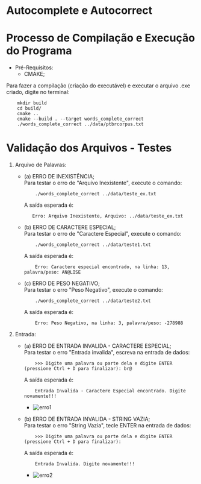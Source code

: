 # Autocomplete e Autocorrect

# Processo de Compilação e Execução do Programa
* Pré-Requisitos:
    - CMAKE; <br />

Para fazer a compilação (criação do executável) e executar o arquivo .exe criado, digite no terminal: <br />
```
    mkdir build
    cd build/
    cmake ..
    cmake --build . --target words_complete_correct
    ./words_complete_correct ../data/ptbrcorpus.txt
```
# Validação dos Arquivos - Testes

1. Arquivo de Palavras:
    - (a) ERRO DE INEXISTÊNCIA;  <br />
        Para testar o erro de "Arquivo Inexistente", execute o comando:
        ```
            ./words_complete_correct ../data/teste_ex.txt
        ```
        A saída esperada é:
         ```
            Erro: Arquivo Inexistente, Arquivo: ../data/teste_ex.txt
         ```

    - (b) ERRO DE CARACTERE ESPECIAL; <br />
        Para testar o erro de "Caractere Especial", execute o comando:
        ```
            ./words_complete_correct ../data/teste1.txt
        ```
        A saída esperada é:
        ```
            Erro: Caractere especial encontrado, na linha: 13, palavra/peso: AN@LISE
        ```

    - (c) ERRO DE PESO NEGATIVO; <br />
        Para testar o erro "Peso Negativo", execute o comando:
        ```
            ./words_complete_correct ../data/teste2.txt
        ```
        A saída esperada é:
        ```
            Erro: Peso Negativo, na linha: 3, palavra/peso: -278988
        ```

2. Entrada:  
    - (a) ERRO DE ENTRADA INVALIDA - CARACTERE ESPECIAL; <br />
        Para testar o erro "Entrada invalida", escreva na entrada de dados:
        ```
            >>> Digite uma palavra ou parte dela e digite ENTER (pressione Ctrl + D para finalizar): br@
        ```
        A saída esperada é:

        ```
            Entrada Invalida - Caractere Especial encontrado. Digite novamente!!!
        ```
        - ![erro1](https://user-images.githubusercontent.com/82531511/166151162-7e764e26-7b3b-45b8-9503-b02bc543c325.jpeg)


    - (b) ERRO DE ENTRADA INVALIDA - STRING VAZIA; <br />
        Para testar o erro "String Vazia", tecle ENTER na entrada de dados:
        ```
            >>> Digite uma palavra ou parte dela e digite ENTER (pressione Ctrl + D para finalizar):
        ```
        A saída esperada é:

        ```
            Entrada Invalida. Digite novamente!!!
        ```
        - ![erro2](https://user-images.githubusercontent.com/82531511/166151195-82af3846-00ff-4f16-8969-10de2995e33b.jpeg)
